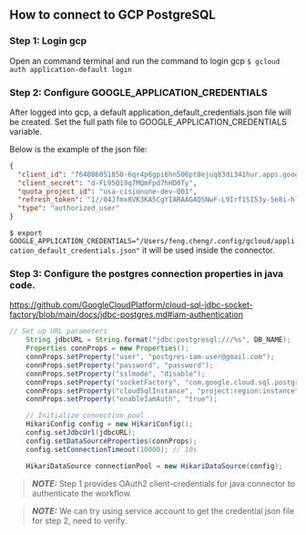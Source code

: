 ## How to connect to GCP PostgreSQL
### Step 1: Login gcp
Open an command terminal and run  the command to login gcp
``
$ gcloud auth application-default login
``

### Step 2: Configure GOOGLE_APPLICATION_CREDENTIALS
After logged into gcp, a default application_default_credentials.json file will be created. Set the full path file
to GOOGLE_APPLICATION_CREDENTIALS variable.

Below is the example of the json file:
```json
{
  "client_id": "764086051850-6qr4p6gpi6hn506pt8ejuq83di341hur.apps.googleusercontent.com",
  "client_secret": "d-FL95Q19q7MQmFpd7hHD0Ty",
  "quota_project_id": "usa-cisionone-dev-001",
  "refresh_token": "1//04Jfmx8VK3KA5CgYIARAAGAQSNwF-L9Irf1SI53y-5e8i-hlqPgDHvvt8Wtc6zeMhQMYVtcZxc1zA9d3pb9tksq-cqDt2G0CjfJM",
  "type": "authorized_user"
}
```

``
$ export GOOGLE_APPLICATION_CREDENTIALS="/Users/feng.cheng/.config/gcloud/application_default_credentials.json"
``
it will be used inside the connector.

### Step 3: Configure the postgres connection properties in java code.
https://github.com/GoogleCloudPlatform/cloud-sql-jdbc-socket-factory/blob/main/docs/jdbc-postgres.md#iam-authentication

```java
// Set up URL parameters
    String jdbcURL = String.format("jdbc:postgresql:///%s", DB_NAME);
    Properties connProps = new Properties();
    connProps.setProperty("user", "postgres-iam-user@gmail.com");
    connProps.setProperty("password", "password");
    connProps.setProperty("sslmode", "disable");
    connProps.setProperty("socketFactory", "com.google.cloud.sql.postgres.SocketFactory");
    connProps.setProperty("cloudSqlInstance", "project:region:instance");
    connProps.setProperty("enableIamAuth", "true");

    // Initialize connection pool
    HikariConfig config = new HikariConfig();
    config.setJdbcUrl(jdbcURL);
    config.setDataSourceProperties(connProps);
    config.setConnectionTimeout(10000); // 10s

    HikariDataSource connectionPool = new HikariDataSource(config);

```

> **_NOTE:_** Step 1 provides OAuth2 client-credentials for java connector to authenticate the workflow.

> **_NOTE:_** We can try using service account to get the credential json file for step 2, need to verify.